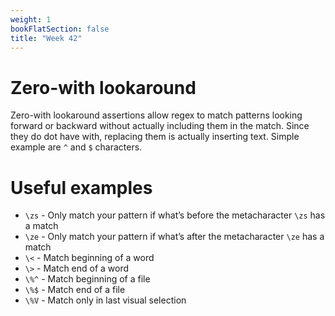 ```yaml
---
weight: 1
bookFlatSection: false
title: "Week 42"
---
```


# Zero-with lookaround
Zero-with lookaround assertions allow regex to match patterns looking forward or backward without actually including them in the match.
Since they do dot have with, replacing them is actually inserting text.
Simple example are `^` and `$` characters.

# Useful examples
- `\zs` - Only match your pattern if what’s before the metacharacter `\zs` has a match
- `\ze` - Only match your pattern if what’s after the metacharacter `\ze` has a match
- `\<` - Match beginning of a word
- `\>` - Match end of a word
- `\%^` - Match beginning of a file
- `\%$` - Match end of a file
- `\%V` - Match only in last visual selection

